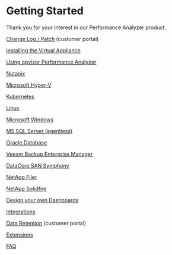 # Getting Started

Thank you for your interest in our Performance Analyzer product.

[Change Log /
Patch](https://opvizor.atlassian.net/wiki/spaces/OPVPA/pages/82057456) (customer
portal)

[Installing the Virtual Appliance](Installing_the_Virtual_Appliance)

[Using opvizor Performance Analyzer](Using_opvizor_PerfAnalyzer)

[Nutanix](Integration_Nutanix_Prism_Central)

[Microsoft Hyper-V](Integration_Microsoft_Windows_Hyper-V)

[Kubernetes](Integration_Kubernetes)

[Linux](Integration_Linux)

[Microsoft Windows](Integration_Microsoft_Windows)

[MS SQL Server (agentless)](Integration_Microsoft_SQL_Server_agentless_)

[Oracle Database](Integration_Oracle_Database)

[Veeam Backup Enterprise
Manager](Integration_Veeam_Backup_Enterprise_Manager)

[DataCore SAN Symphony](Integration_DataCore_SANSymphony)

[NetApp Filer](Integration_NetApp_Filer)

[NetApp Solidfire](Integration_NetApp_Solidfire)

[Design your own Dashboards](Design_your_own_dashboards)

[Integrations](Integrations)

[Data Retention](Data_Retention) (customer
portal)

[Extensions](https://opvizor.atlassian.net/wiki/spaces/OPVPA/pages/90210305/Extensions)

[FAQ](FAQ)
